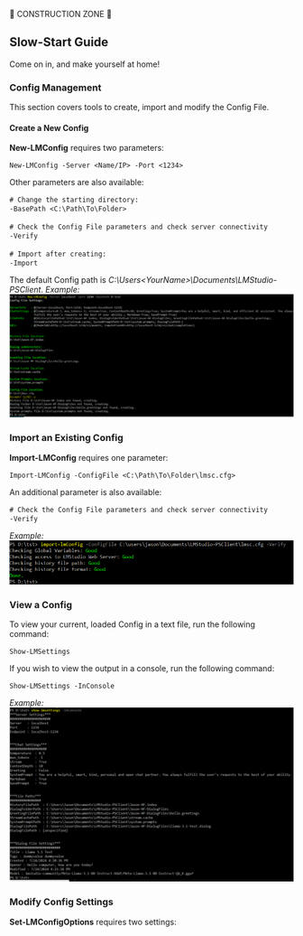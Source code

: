 
🚧 CONSTRUCTION ZONE 🚧

## Slow-Start Guide
Come on in, and make yourself at home!

### Config Management
This section covers tools to create, import and modify the Config File.

#### Create a New Config

**New-LMConfig** requires two parameters:

```
New-LMConfig -Server <Name/IP> -Port <1234>
```

Other parameters are also available:
```
# Change the starting directory:
-BasePath <C:\Path\To\Folder> 

# Check the Config File parameters and check server connectivity
-Verify

# Import after creating:
-Import
```

The default Config path is *C:\Users\<YourName>\Documents\LMStudio-PSClient*.
*Example:*
![](/Docs/images/new-lmconfig-example.png)

### Import an Existing Config

**Import-LMConfig** requires one parameter:

```
Import-LMConfig -ConfigFile <C:\Path\To\Folder\lmsc.cfg>

```

An additional parameter is also available:
```
# Check the Config File parameters and check server connectivity
-Verify
```
*Example:*
![](/Docs/images/import-lmconfig-example.png)

### View a Config

To view your current, loaded Config in a text file, run the following command:
```
Show-LMSettings
```
If you wish to view the output in a console, run the following command:
```
Show-LMSettings -InConsole
```

*Example:*
![](/Docs/images/show-lm-settings-example.png)

### Modify Config Settings

**Set-LMConfigOptions** requires two settings:

```